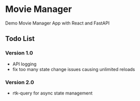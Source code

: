 # Movie Manager

Demo Movie Manager App with React and FastAPI

## Todo List

### Version 1.0

- API logging
- fix too many state change issues causing unlimited reloads

### Version 2.0

- rtk-query for async state management
